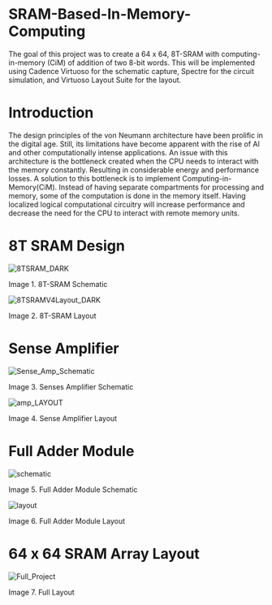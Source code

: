# SRAM-Based-In-Memory-Computing
The goal of this project was to create a 64 x 64, 8T-SRAM with computing-in-memory (CiM) of addition of two 8-bit words. This will be implemented using Cadence Virtuoso for the schematic capture, Spectre for the circuit simulation, and Virtuoso Layout Suite for the layout.

# Introduction
The design principles of the von Neumann architecture have been prolific in the digital age. Still, its limitations have become apparent with the rise of AI and other computationally intense applications. An issue with this architecture is the bottleneck created when the CPU needs to interact with the memory constantly. Resulting in considerable energy and performance losses. A solution to this bottleneck is to implement Computing-in-Memory(CiM). Instead of having separate compartments for processing and memory, some of the computation is done in the memory itself. Having localized logical computational circuitry will increase performance and decrease the need for the CPU to interact with remote memory units.

# 8T SRAM Design
![8TSRAM_DARK](https://github.com/JacobM2207/SRAM-Based-In-Memory-Computing/assets/122327307/3e388c3d-413e-4d8e-a3a5-de5d00254bd7)

Image 1. 8T-SRAM Schematic


![8TSRAMV4Layout_DARK](https://github.com/JacobM2207/SRAM-Based-In-Memory-Computing/assets/122327307/0e675d09-d600-4c67-a899-ed0985904eba)

Image 2. 8T-SRAM Layout



# Sense Amplifier


![Sense_Amp_Schematic](https://github.com/JacobM2207/SRAM-Based-In-Memory-Computing/assets/122327307/9469eb75-ead2-48d3-9b2b-982dafdda1a7)

Image 3. Senses Amplifier Schematic


![amp_LAYOUT](https://github.com/JacobM2207/SRAM-Based-In-Memory-Computing/assets/122327307/41218771-c8f7-48f0-b8b4-46c9b48dfbb7)

Image 4. Sense Amplifier Layout

# Full Adder Module


![schematic](https://github.com/JacobM2207/SRAM-Based-In-Memory-Computing/assets/122327307/338c6d40-b0f2-4d9e-bc3d-7630d07f6c90)

Image 5. Full Adder Module Schematic


![layout](https://github.com/JacobM2207/SRAM-Based-In-Memory-Computing/assets/122327307/7d060018-62ca-46d5-9f7a-3be768804216)

Image 6. Full Adder Module Layout

# 64 x 64 SRAM Array Layout

![Full_Project](https://github.com/JacobM2207/SRAM-Based-In-Memory-Computing/assets/122327307/f57263dd-959f-44d9-b268-f4a1d9429ede)

Image 7. Full Layout
 





